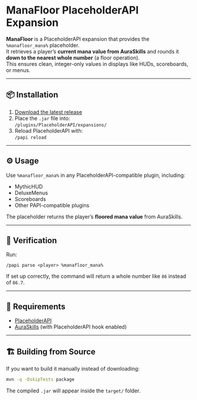 # ManaFloor PlaceholderAPI Expansion

**ManaFloor** is a PlaceholderAPI expansion that provides the `%manafloor_mana%` placeholder.  
It retrieves a player’s **current mana value from AuraSkills** and rounds it **down to the nearest whole number** (a floor operation).  
This ensures clean, integer-only values in displays like HUDs, scoreboards, or menus.

---

## 📦 Installation

1. [Download the latest release](https://github.com/your-repo/ManaFloor/releases)  
2. Place the `.jar` file into:  
   `/plugins/PlaceholderAPI/expansions/`
3. Reload PlaceholderAPI with:  
   `/papi reload`

---

## ⚙️ Usage

Use `%manafloor_mana%` in any PlaceholderAPI-compatible plugin, including:
- MythicHUD  
- DeluxeMenus  
- Scoreboards  
- Other PAPI-compatible plugins  

The placeholder returns the player’s **floored mana value** from AuraSkills.

---

## 🧪 Verification

Run:
```
/papi parse <player> %manafloor_mana%
```
If set up correctly, the command will return a whole number like `86` instead of `86.7`.

---

## 🔧 Requirements

- [PlaceholderAPI](https://www.spigotmc.org/resources/placeholderapi.6245/)  
- [AuraSkills](https://www.spigotmc.org/resources/auraskills.104445/) (with PlaceholderAPI hook enabled)

---

## 🏗️ Building from Source

If you want to build it manually instead of downloading:
```bash
mvn -q -DskipTests package
```
The compiled `.jar` will appear inside the `target/` folder.
